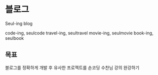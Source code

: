 # 블로그

Seul-ing blog

code-ing, seulcode
travel-ing, seultravel
movie-ing, seulmovie
book-ing, seulbook

## 목표

블로그를 정확하게 개발 후 유사한 프로젝트를 손코딩
수찬님 강의 완강하기
